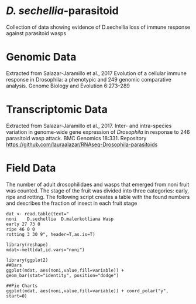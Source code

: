 # _D. sechellia_-parasitoid
Collection of data showing evidence of D.sechellia loss of immune response against parasitoid wasps

# Genomic Data
Extracted from Salazar-Jaramillo et al., 2017 Evolution of a cellular immune response in Drosophila: a phenotypic and
249 genomic comparative analysis. Genome Biology and Evolution 6:273–289

# Transcriptomic Data
Extracted from Salazar-Jaramillo et al., 2017. Inter- and intra-species variation in genome-wide gene expression of _Drosophila_ in response to 246 parasitoid wasp attack. BMC Genomics 18:331. Repository https://github.com/lauraalazar/RNAseq-Drosophila-parasitoids

# Field Data

The number of adult drosophilidaes and wasps that emerged from noni fruit was counted. The stage of the fruit was divided into three categories: early, ripe and rotting. The following script creates a table with the found numbers and describes the fraction of insect in each fruit stage

```
dat <- read.table(text="
noni    D.sechellia  D.malerkotliana Wasp
early 27 73 0
ripe 46 0 0
rotting 3 30 9", header=T,as.is=T)

library(reshape)
mdat<-melt(dat,id.vars="noni")

library(ggplot2)
##Bars
ggplot(mdat, aes(noni,value,fill=variable)) +
geom_bar(stat="identity", position="dodge")

##Pie Charts
ggplot(mdat, aes(noni,value,fill=variable)) + coord_polar("y", start=0)
```
